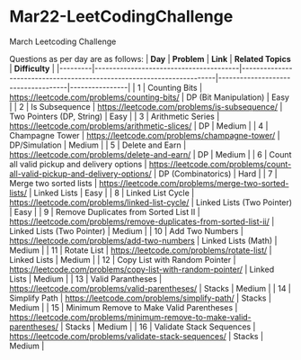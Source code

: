# Mar22-LeetCodingChallenge
March Leetcoding Challenge

Questions as per day are as follows:
| **Day** | **Problem**                            | **Link**                                                              | **Related Topics**                 | **Difficulty** |
|---------|----------------------------------------|-----------------------------------------------------------------------|------------------------------------|----------------|
| 1       | Counting Bits        | https://leetcode.com/problems/counting-bits/        | DP (Bit Manipulation)                        | Easy           |
| 2       | Is Subsequence        | https://leetcode.com/problems/is-subsequence/        | Two Pointers (DP, String)                       | Easy           |
| 3       | Arithmetic Series        | https://leetcode.com/problems/arithmetic-slices/        | DP                       | Medium           |
| 4       | Champagne Tower        | https://leetcode.com/problems/champagne-tower/       | DP/Simulation                       | Medium           |
| 5       | Delete and Earn       | https://leetcode.com/problems/delete-and-earn/       | DP                     | Medium           |
| 6       | Count all valid pickup and delivery options       | https://leetcode.com/problems/count-all-valid-pickup-and-delivery-options/       | DP (Combinatorics)                     | Hard           |
| 7       | Merge two sorted lists     | https://leetcode.com/problems/merge-two-sorted-lists/       | Linked Lists                   | Easy           |
| 8       | Linked List Cycle    | https://leetcode.com/problems/linked-list-cycle/      | Linked Lists (Two Pointer)                | Easy           |
| 9       | Remove Duplicates from Sorted List II    | https://leetcode.com/problems/remove-duplicates-from-sorted-list-ii/      | Linked Lists (Two Pointer)                | Medium           |
| 10       | Add Two Numbers    | https://leetcode.com/problems/add-two-numbers      | Linked Lists (Math)                | Medium           |
| 11 | Rotate List | https://leetcode.com/problems/rotate-list/      | Linked Lists | Medium |
| 12 | Copy List with Random Pointer | https://leetcode.com/problems/copy-list-with-random-pointer/      | Linked Lists | Medium |
| 13 | Valid Parantheses | https://leetcode.com/problems/valid-parentheses/ | Stacks | Medium |
| 14 | Simplify Path | https://leetcode.com/problems/simplify-path/ | Stacks | Medium |
| 15 | Minimum Remove to Make Valid Parentheses | https://leetcode.com/problems/minimum-remove-to-make-valid-parentheses/ | Stacks | Medium |
| 16 | Validate Stack Sequences | https://leetcode.com/problems/validate-stack-sequences/ | Stacks | Medium |
